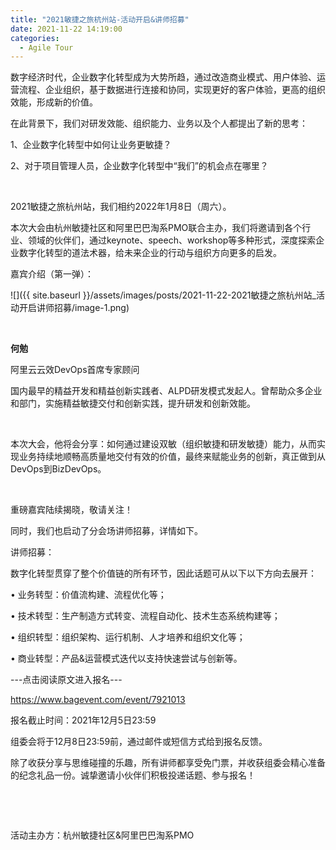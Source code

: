 ```yaml
---
title: "2021敏捷之旅杭州站-活动开启&讲师招募"
date: 2021-11-22 14:19:00
categories:
  - Agile Tour
---
```

数字经济时代，企业数字化转型成为大势所趋，通过改造商业模式、用户体验、运营流程、企业组织，基于数据进行连接和协同，实现更好的客户体验，更高的组织效能，形成新的价值。

在此背景下，我们对研发效能、组织能力、业务以及个人都提出了新的思考：

1、企业数字化转型中如何让业务更敏捷？

2、对于项目管理人员，企业数字化转型中“我们”的机会点在哪里？

 

2021敏捷之旅杭州站，我们相约2022年1月8日（周六）。

本次大会由杭州敏捷社区和阿里巴巴淘系PMO联合主办，我们将邀请到各个行业、领域的伙伴们，通过keynote、speech、workshop等多种形式，深度探索企业数字化转型的道法术器，给未来企业的行动与组织方向更多的启发。

嘉宾介绍（第一弹）：

![]({{ site.baseurl }}/assets/images/posts/2021-11-22-2021敏捷之旅杭州站_活动开启讲师招募/image-1.png)

 

**何勉**

阿里云云效DevOps首席专家顾问

国内最早的精益开发和精益创新实践者、ALPD研发模式发起人。曾帮助众多企业和部门，实施精益敏捷交付和创新实践，提升研发和创新效能。

 

本次大会，他将会分享：如何通过建设双敏（组织敏捷和研发敏捷）能力，从而实现业务持续地顺畅高质量地交付有效的价值，最终来赋能业务的创新，真正做到从DevOps到BizDevOps。

 

重磅嘉宾陆续揭晓，敬请关注！

同时，我们也启动了分会场讲师招募，详情如下。

讲师招募：

数字化转型贯穿了整个价值链的所有环节，因此话题可从以下以下方向去展开：

• 业务转型：价值流构建、流程优化等；

• 技术转型：生产制造方式转变、流程自动化、技术生态系统构建等；

• 组织转型：组织架构、运行机制、人才培养和组织文化等；

• 商业转型：产品&运营模式迭代以支持快速尝试与创新等。

---点击阅读原文进入报名---

https://www.bagevent.com/event/7921013

报名截止时间：2021年12月5日23:59

组委会将于12月8日23:59前，通过邮件或短信方式给到报名反馈。

除了收获分享与思维碰撞的乐趣，所有讲师都享受免门票，并收获组委会精心准备的纪念礼品一份。诚挚邀请小伙伴们积极投递话题、参与报名！

 

 

活动主办方：杭州敏捷社区&阿里巴巴淘系PMO